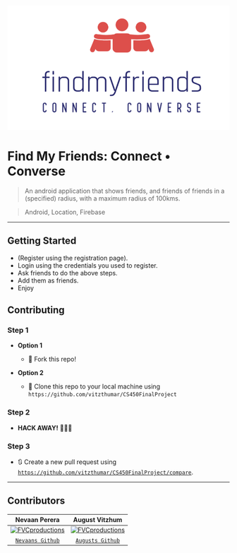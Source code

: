 [![INSERT YOUR GRAPHIC HERE](https://github.com/vitzthumar/CS450FinalProject/blob/master/app/src/main/res/drawable/logo.png)]()

# Find My Friends: Connect • Converse

> An android application that shows friends, and friends of friends in a (specified) radius, with a maximum radius of 100kms.

> Android, Location, Firebase
---

## Getting Started

- (Register using the registration page).
- Login using the credentials you used to register.
- Ask friends to do the above steps.
- Add them as friends.
- Enjoy

## Contributing

### Step 1

- **Option 1**
    - 🍴 Fork this repo!

- **Option 2**
    - 👯 Clone this repo to your local machine using `https://github.com/vitzthumar/CS450FinalProject`

### Step 2

- **HACK AWAY!** 🔨🔨🔨

### Step 3

- 🔃 Create a new pull request using <a href="https://github.com/vitzthumar/CS450FinalProject/compare" target="_blank">`https://github.com/vitzthumar/CS450FinalProject/compare`</a>.

---

## Contributors

| Nevaan Perera | August Vitzhum |
| :---: |:---:|
| [![FVCproductions](https://avatars2.githubusercontent.com/u/20254162?s=400&v=4?s=200)](http://myslu.stlawu.edu/~nmpere15/nevaan_perera.html)    | [![FVCproductions](https://avatars3.githubusercontent.com/u/29083226?s=400&v=4?s=200)]() | 
| <a href="https://github.com/nevaan9" target="_blank">`Nevaans Github`</a> | <a href="https://github.com/vitzthumar" target="_blank">`Augusts Github`</a> |

